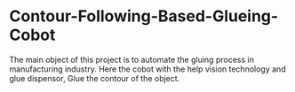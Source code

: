 # Contour-Following-Based-Glueing-Cobot
The main object of this project is to automate the gluing process in manufacturing industry. Here the cobot with the help vision technology and glue dispensor, Glue the contour of the object.
